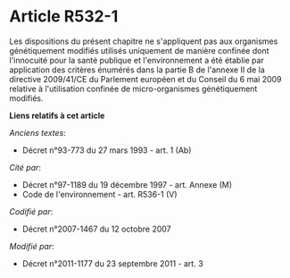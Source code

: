 # Article R532-1

Les dispositions du présent chapitre ne s'appliquent pas aux organismes génétiquement modifiés utilisés uniquement de manière
confinée dont l'innocuité pour la santé publique et l'environnement a été établie par application des critères énumérés dans
la partie B de l'annexe II de la directive 2009/41/CE du Parlement européen et du Conseil du 6 mai 2009 relative à
l'utilisation confinée de micro-organismes génétiquement modifiés.

**Liens relatifs à cet article**

_Anciens textes_:

  - Décret n°93-773 du 27 mars 1993 - art. 1 (Ab)

_Cité par_:

  - Décret n°97-1189 du 19 décembre 1997 - art. Annexe (M)
  - Code de l'environnement - art. R536-1 (V)

_Codifié par_:

  - Décret n°2007-1467 du 12 octobre 2007

_Modifié par_:

  - Décret n°2011-1177 du 23 septembre 2011 - art. 3
